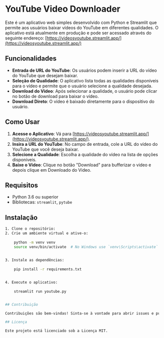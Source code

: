 # YouTube Video Downloader

Este é um aplicativo web simples desenvolvido com Python e Streamlit que permite aos usuários baixar vídeos do YouTube em diferentes qualidades. O aplicativo está atualmente em produção e pode ser acessado através do seguinte endereço: [https://videosyoutube.streamlit.app/](https://videosyoutube.streamlit.app/)

## Funcionalidades

- **Entrada de URL do YouTube**: Os usuários podem inserir a URL do vídeo do YouTube que desejam baixar.
- **Seleção de Qualidade**: O aplicativo lista todas as qualidades disponíveis para o vídeo e permite que o usuário selecione a qualidade desejada.
- **Download do Vídeo**: Após selecionar a qualidade, o usuário pode clicar no botão de download para baixar o vídeo.
- **Download Direto**: O vídeo é baixado diretamente para o dispositivo do usuário.

## Como Usar

1. **Acesse o Aplicativo**: Vá para [https://videosyoutube.streamlit.app/](https://videosyoutube.streamlit.app/).
2. **Insira a URL do YouTube**: No campo de entrada, cole a URL do vídeo do YouTube que você deseja baixar.
3. **Selecione a Qualidade**: Escolha a qualidade do vídeo na lista de opções disponíveis.
4. **Baixe o Vídeo**: Clique no botão "Download" para bufferizar o video e depois clique em Downloado do Video.

## Requisitos

- Python 3.6 ou superior
- Bibliotecas: `streamlit`, `pytube`

## Instalação
```bash
1. Clone o repositório:
2. Crie um ambiente virtual e ative-o:
    
    python -m venv venv
    source venv/bin/activate  # No Windows use `venv\Scripts\activate`
    

3. Instale as dependências:
    
    pip install -r requirements.txt


4. Execute o aplicativo:
    
    streamlit run youtube.py


## Contribuição

Contribuições são bem-vindas! Sinta-se à vontade para abrir issues e pull requests para melhorias e correções.

## Licença

Este projeto está licenciado sob a Licença MIT.

